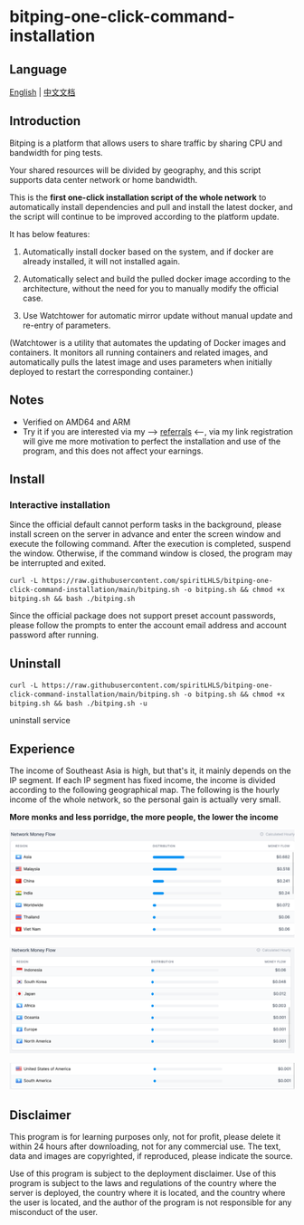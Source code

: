 # bitping-one-click-command-installation

## Language

[English](README.md) | [中文文档](README_zh.md)

## **Introduction**

Bitping is a platform that allows users to share traffic by sharing CPU and bandwidth for ping tests.

Your shared resources will be divided by geography, and this script supports data center network or home bandwidth.

This is the **first one-click installation script of the whole network** to automatically install dependencies and pull and install the latest docker, and the script will continue to be improved according to the platform update.

It has below features:

1. Automatically install docker based on the system, and if docker are already installed, it will not installed again.

2. Automatically select and build the pulled docker image according to the architecture, without the need for you to manually modify the official case.

3. Use Watchtower for automatic mirror update without manual update and re-entry of parameters.

(Watchtower is a utility that automates the updating of Docker images and containers. It monitors all running containers and related images, and automatically pulls the latest image and uses parameters when initially deployed to restart the corresponding container.)

## Notes

- Verified on AMD64 and ARM
- Try it if you are interested via my --> [referrals](https://app.bitping.com?r=2RUmPa_f) <--, via my link registration will give me more motivation to perfect the installation and use of the program, and this does not affect your earnings.

## Install

### Interactive installation

Since the official default cannot perform tasks in the background, please install screen on the server in advance and enter the screen window and execute the following command. After the execution is completed, suspend the window. Otherwise, if the command window is closed, the program may be interrupted and exited.

```shell
curl -L https://raw.githubusercontent.com/spiritLHLS/bitping-one-click-command-installation/main/bitping.sh -o bitping.sh && chmod +x bitping.sh && bash ./bitping.sh
```

Since the official package does not support preset account passwords, please follow the prompts to enter the account email address and account password after running.

## Uninstall

```shell
curl -L https://raw.githubusercontent.com/spiritLHLS/bitping-one-click-command-installation/main/bitping.sh -o bitping.sh && chmod +x bitping.sh && bash ./bitping.sh -u
```

uninstall service

## Experience

The income of Southeast Asia is high, but that's it, it mainly depends on the IP segment. If each IP segment has fixed income, the income is divided according to the following geographical map. The following is the hourly income of the whole network, so the personal gain is actually very small.

**More monks and less porridge, the more people, the lower the income**

![](https://github.com/spiritLHLS/bitping-one-click-command-installation/raw/main/backup/d.png)

![](https://github.com/spiritLHLS/bitping-one-click-command-installation/raw/main/backup/e.png)

![](https://github.com/spiritLHLS/bitping-one-click-command-installation/raw/main/backup/f.png)


## Disclaimer

This program is for learning purposes only, not for profit, please delete it within 24 hours after downloading, not for any commercial use. The text, data and images are copyrighted, if reproduced, please indicate the source.

Use of this program is subject to the deployment disclaimer. Use of this program is subject to the laws and regulations of the country where the server is deployed, the country where it is located, and the country where the user is located, and the author of the program is not responsible for any misconduct of the user.
